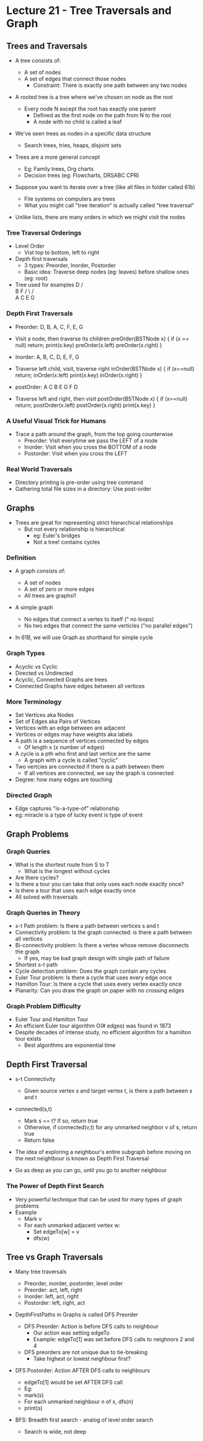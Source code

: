 # Lecture 21 - Tree Traversals and Graph
## Trees and Traversals
- A tree consists of:
  - A set of nodes
  - A set of edges that connect those nodes
    - Constraint: There is exactly one path between any two nodes

- A rooted tree is a tree where we've chosen on node as the root
  - Every node N except the root has exactly one parent
    - Defined as the first node on the path from N to the root
    - A node with no child is called a leaf

- We've seen trees as nodes in a specific data structure
  - Search trees, tries, heaps, disjoint sets
- Trees are a more general concept
  - Eg: Family trees, Org charts
  - Decision trees (eg: Flowcharts, DRSABC CPR)

- Suppose you want to iterate over a tree (like all files in folder called 61b)
  - File systems on computers are trees
  - What you might call "tree iteration" is actually called "tree traversal"
- Unlike lists, there are many orders in which we might visit the nodes

### Tree Traversal Orderings
- Level Order
  - Vist top to bottom, left to right
- Depth first traversals
  - 3 types: Preorder, Inorder, Postorder
  - Basic idea: Traverse deep nodes (eg: leaves) before shallow ones (eg: root)
- Tree used for examples
      D
    /   \
   B     F
 /  \   / \
A    C E    G

### Depth First Traversals
- Preorder: D, B, A, C, F, E, G
- Visit a node, then traverse its children
preOrder(BSTNode x) {
   if (x == null) return;
   print(x.key)
   preOrder(x.left)
   preOrder(x.right)
}

- Inorder: A, B, C, D, E, F, G
- Traverse left child, visit, traverse right
inOrder(BSTNode x) {
    if (x==null) return;
    inOrder(x.left)
    print(x.key)
    inOrder(x.right)
}

- postOrder: A C B E G F D
- Traverse left and right, then visit
postOrder(BSTNode x) {
    if (x==null) return;
    postOrder(x.left)
    postOrder(x.right)
    print(x.key)
}

### A Useful Visual Trick for Humans
- Trace a path around the graph, from the top going counterwise
  - Preorder: Visit everytime we pass the LEFT of a node
  - Inorder: Visit when you cross the BOTTOM of a node
  - Postorder: Visit when you cross the LEFT

### Real World Traversals
- Directory printing is pre-order using tree command
- Gathering total file sizes in a directory: Use post-order

## Graphs
- Trees are great for representing strict hierarchical relationships
  - But not every relationship is hierarchical
    - eg: Euler's bridges
    - Not a tree! contains cycles
 ### Definition
- A graph consists of:
  - A set of nodes
  - A set of zero or more edges
  - All trees are graphs!!
- A simple graph
  - No edges that connect a vertex to itself (" no loops)
  - No two edges that connect the same verticles ("no parallel edges")

- In 61B, we will use Graph as shorthand for simple cycle

### Graph Types
- Acyclic vs Cyclic
- Directed vs Undirected
- Acyclic, Connected Graphs are trees
- Connected Graphs have edges between all vertices

### More Terminology
- Set Vertices aka Nodes
- Set of Edges aka Pairs of Vertices
- Vertices with an edge between are adjacent
- Vertices or edges may have weights aka labels
- A path is a sequence of vertices connected by edges
  - Of length x (x number of edges)
- A cycle is a pth who first and last vertice are the same
  - A graph with a cycle is called "cyclic"
- Two vertcies are connected if there is a path between them
  - If all vertices are connected, we say the graph is connected
- Degree: how many edges are touching

### Directed Graph
- Edge captures "is-a-type-of" relationship
- eg: miracle is a type of lucky event is type of event

## Graph Problems
### Graph Queries
- What is the shortest route from S to T
  - What is the longest without cycles
- Are there cycles?
- Is there a tour you can take that only uses each node exactly once?
- Is there a tour that uses each edge exactly once
- All solved with traversals

### Graph Queries in Theory
- s-t Path problem: Is there a path between vertices s and t
- Connectivity problem: Is the graph connected: is there a path between all vertices
- Bi-connectivity problem: Is there a vertex whose remove disconnects the graph
  - If yes, may be bad graph design with single path of failure
- Shortest s-t path
- Cycle detection problem: Does the graph contain any cycles
- Euler Tour problem: Is there a cycle that uses every edge once
- Hamilton Tour: Is there a cycle that uses every vertex exactly once
- Planarity: Can you draw the graph on paper with no crossing edges

### Graph Problem Difficulty
- Euler Tour and Hamilton Tour
- An efficient Euler tour algorithm O(# edges) was found in 1873
- Despite decades of intense study, no efficient algorithm for a hamilton tour exists
  - Best algorithms are exponential time

## Depth First Traversal
- s-t Connectivity
  - Given source vertex s and target vertex t, is there a path between s and t
- connected(s,t)
  - Mark s == t? If so, return true
  - Otherwise, if connected(v,t) for any unmarked neighbor v of s, return true
  - Return false

- The idea of exploring a neighbour's entire subgraph before moving on the next neightbour is known as Depth First Traversal
- Go as deep as you can go, until you go to another neighbour

### The Power of Depth First Search
- Very powerful technique that can be used for many types of graph problems
- Example
  - Mark v
  - For each unmarked adjacent vertex w:
    - Set edgeTo[w] = v
    - dfs(w)

## Tree vs Graph Traversals
- Many tree traversals
  - Preorder, inorder, postorder, level order
  - Preorder: act, left, right
  - Inorder: left, act, right
  - Postorder: left, right, act
- DepthFirstPaths in Graphs is called DFS Preorder
  - DFS Preorder: Action is before DFS calls to neighbour
    - Our action was setting edgeTo
    - Example: edgeTo[1] was set before DFS calls to neighnors 2 and 4
  - DFS preorders are not unique due to tie-breaking
    - Take highest or lowest neighbour first?

- DFS Postorder: Action AFTER DFS calls to neighbours
  - edgeTo[1] would be set AFTER DFS call
  - Eg: 
  - mark(s)
  - For each unmarked neighbour n of s, dfs(n)
  - print(s)

- BFS: Breadth first search - analog of level order search
  - Search is wide, not deep


        
